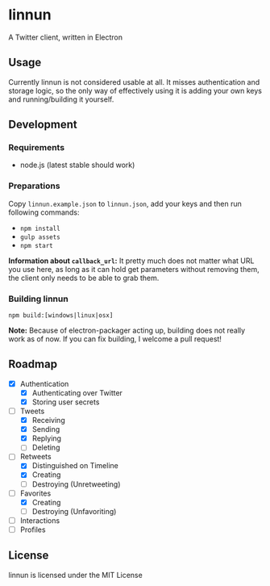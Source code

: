 # linnun
A Twitter client, written in Electron

## Usage
Currently linnun is not considered usable at all. It misses authentication and storage logic,
so the only way of effectively using it is adding your own keys and running/building it yourself.

## Development

### Requirements

* node.js (latest stable should work)

### Preparations

Copy `linnun.example.json` to `linnun.json`, add your keys and then run following commands:

* `npm install`
* `gulp assets`
* `npm start`

**Information about `callback_url`:** It pretty much does not matter what URL you use here, as long
as it can hold get parameters without removing them, the client only needs to be able to grab them.

### Building linnun

`npm build:[windows|linux|osx]`

**Note:** Because of electron-packager acting up, building does not really work as of now. If you can
fix building, I welcome a pull request!

## Roadmap

* [x] Authentication
  * [x] Authenticating over Twitter
  * [x] Storing user secrets
* [ ] Tweets
  * [x] Receiving
  * [x] Sending
  * [x] Replying
  * [ ] Deleting
* [ ] Retweets
  * [x] Distinguished on Timeline
  * [x] Creating
  * [ ] Destroying (Unretweeting)
* [ ] Favorites
  * [x] Creating
  * [ ] Destroying (Unfavoriting)
* [ ] Interactions
* [ ] Profiles
  
## License

linnun is licensed under the MIT License